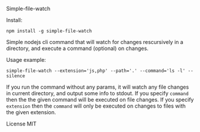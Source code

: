 Simple-file-watch

Install: 

    npm install -g simple-file-watch

Simple nodejs cli command that will watch for changes rescursively in a directory,
and execute a command (optional) on changes. 

Usage example: 

    simple-file-watch --extension='js,php' --path='.' --command='ls -l' --silence

If you run the command without any params, it will watch any file changes in 
current directory, and output some info to stdout. If you specify `command`
then the the given command will be executed on file changes. If you specify `extension`
then the `command` will only be executed on changes to files with the given
extension.


License MIT
